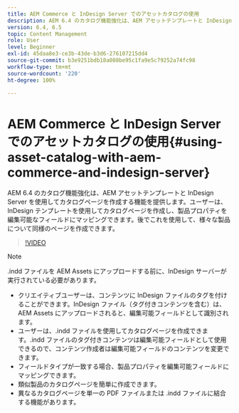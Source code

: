 ```yaml
---
title: AEM Commerce と InDesign Server でのアセットカタログの使用
description: AEM 6.4 のカタログ機能強化は、AEM アセットテンプレートと InDesign Server を使用してカタログページを作成する機能を提供します。ユーザーは、InDesign テンプレートを使用してカタログページを作成し、製品プロパティを編集可能なフィールドにマッピングできます。後でこれを使用して、様々な製品について同様のページを作成できます。
version: 6.4, 6.5
topic: Content Management
role: User
level: Beginner
exl-id: 45daa8e3-ce3b-43de-b3d6-276107215dd4
source-git-commit: b3e9251bdb18a008be95c1fa9e5c79252a74fc98
workflow-type: tm+mt
source-wordcount: '220'
ht-degree: 100%

---
```


# AEM Commerce と InDesign Server でのアセットカタログの使用{#using-asset-catalog-with-aem-commerce-and-indesign-server}

AEM 6.4 のカタログ機能強化は、AEM アセットテンプレートと InDesign Server を使用してカタログページを作成する機能を提供します。ユーザーは、InDesign テンプレートを使用してカタログページを作成し、製品プロパティを編集可能なフィールドにマッピングできます。後でこれを使用して、様々な製品について同様のページを作成できます。

>[!VIDEO](https://video.tv.adobe.com/v/22540?quality=12&learn=on)

>[!NOTE]
>
>\.indd ファイルを AEM Assets にアップロードする前に、InDesign サーバーが実行されている必要があります。

* クリエイティブユーザーは、コンテンツに InDesign ファイルのタグを付けることができます。InDesign ファイル（タグ付きコンテンツを含む）は、AEM Assets にアップロードされると、編集可能フィールドとして識別されます。
* ユーザーは、\.indd ファイルを使用してカタログページを作成できます。\.indd ファイルのタグ付きコンテンツは編集可能フィールドとして使用できるので、コンテンツ作成者は編集可能フィールドのコンテンツを変更できます。
* フィールドタイプが一致する場合、製品プロパティを編集可能フィールドにマッピングできます。
* 類似製品のカタログページを簡単に作成できます。
* 異なるカタログページを単一の PDF ファイルまたは \.indd ファイルに結合する機能があります。

